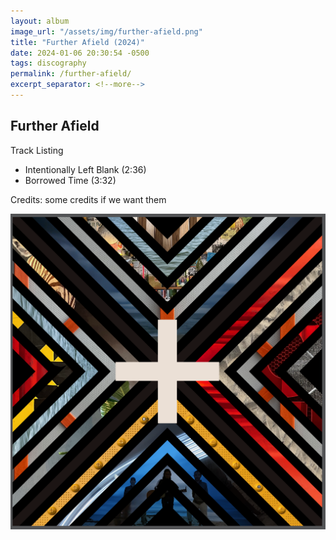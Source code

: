 ```yaml
---
layout: album
image_url: "/assets/img/further-afield.png"
title: "Further Afield (2024)"
date: 2024-01-06 20:30:54 -0500
tags: discography
permalink: /further-afield/
excerpt_separator: <!--more-->
---
```


<!--more-->

## Further Afield

Track Listing

-   Intentionally Left Blank (2:36)
-   Borrowed Time (3:32)

Credits: some credits if we want them

![Summer EP](/assets/img/further-afield.png)
